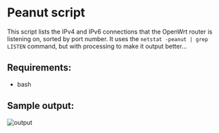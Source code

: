 # Peanut script

This script lists the IPv4 and IPv6 connections that the OpenWrt router is listening on, sorted by port number.  It uses the `netstat -peanut | grep LISTEN` command, but with processing to make it output better... 

## Requirements:

- bash

## Sample output:
![output](https://user-images.githubusercontent.com/43975081/206678026-d7732713-aeb6-4396-acbe-1ecc74f19ff3.png)
